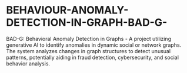 # BEHAVIOUR-ANOMALY-DETECTION-IN-GRAPH-BAD-G-
BAD-G: Behavioral Anomaly Detection in Graphs - A project utilizing generative AI to identify anomalies in dynamic social or network graphs. The system analyzes changes in graph structures to detect unusual patterns, potentially aiding in fraud detection, cybersecurity, and social behavior analysis.

